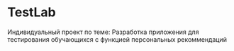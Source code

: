 # TestLab
Индивидуальный проект по теме: Разработка приложения для тестирования обучающихся с функцией персональных рекоммендаций
